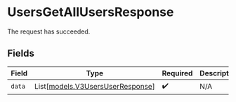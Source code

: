 # UsersGetAllUsersResponse

The request has succeeded.


## Fields

| Field                                                                | Type                                                                 | Required                                                             | Description                                                          |
| -------------------------------------------------------------------- | -------------------------------------------------------------------- | -------------------------------------------------------------------- | -------------------------------------------------------------------- |
| `data`                                                               | List[[models.V3UsersUserResponse](../models/v3usersuserresponse.md)] | :heavy_check_mark:                                                   | N/A                                                                  |